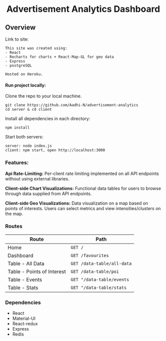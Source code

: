 <h1 align="center">
  Advertisement Analytics Dashboard
</h1>

## Overview
Link to site: []()

    This site was created using:
    - React
    - Recharts for charts + React-Map-GL for geo data
    - Express 
    - postgreSQL

    Hosted on Heroku.


#### Run project locally:

Clone the repo to your local machine.
```
git clone https://github.com/Aadhi-N/advertisement-analytics
cd server & cd client
```
Install all dependencies in each directory:
```
npm install
```

Start both servers:
```
server: node index.js 
client: npm start, open http://localhost:3000
```


### Features:

**Api Rate-Limiting:**
Per-client rate limiting implemented on all API endpoints without using external libraries. 

**Client-side Chart Visualizations:**
Functional data tables for users to browse through data supplied from API endpoints. 

**Client-side Geo Visualizations:**
Data visualization on a map based on points of interests. Users can select metrics and view intensities/clusters on the map. 


### Routes

Route | Path
------------ | -------------
Home | `GET /`
Dashboard | `GET /favourites`
Table - All Data | `GET /data-table/all-data`
Table - Points of Interest | `GET /data-table/poi`
Table - Events | `GET "/data-table/events`
Table - Stats | `GET "/data-table/stats`


### Dependencies

* React
* Material-UI
* React-redux
* Express
* Redis
